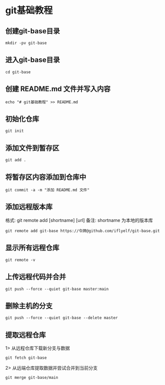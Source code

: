 # git基础教程

## 创建git-base目录
```shell
mkdir -pv git-base
```
## 进入git-base目录
```shell
cd git-base
```
## 创建 README.md 文件并写入内容
```shell
echo "# git基础教程" >> README.md
```
## 初始化仓库
```shell
git init
```
## 添加文件到暂存区
```shell
git add .
```
## 将暂存区内容添加到仓库中
```shell
git commit -a -m "添加 README.md 文件"
```
## 添加远程版本库
格式: git remote add [shortname] [url]
备注: shortname 为本地的版本库
```shell
git remote add git-base https://令牌@github.com/iflyelf/git-base.git
```
## 显示所有远程仓库
```shell
git remote -v
```
## 上传远程代码并合并
```shell
git push --force --quiet git-base master:main
```
## 删除主机的分支
```shell
git push --force --quiet git-base --delete master
```
## 提取远程仓库
1> 从远程仓库下载新分支与数据
```shell
git fetch git-base
```
2> 从远端仓库提取数据并尝试合并到当前分支
```shell
git merge git-base/main
```

